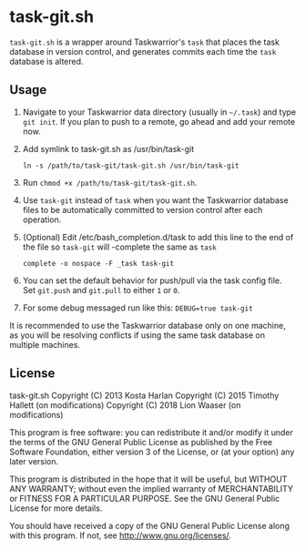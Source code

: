 # task-git.sh

`task-git.sh` is a wrapper around Taskwarrior's `task` that places the task
database in version control, and generates commits each time the `task` database
is altered.

## Usage

1. Navigate to your Taskwarrior data directory (usually in `~/.task`) and type `git init`. If you plan to push to a remote, go ahead and add your remote now.
2. Add symlink to task-git.sh as /usr/bin/task-git

    `ln -s /path/to/task-git/task-git.sh /usr/bin/task-git`

3. Run `chmod +x /path/to/task-git/task-git.sh`.
4. Use `task-git` instead of `task` when you want the Taskwarrior database files to be automatically committed to version control after each operation.
5. (Optional) Edit /etc/bash_completion.d/task to add this line to the end of the file so `task-git` will <TAB>-complete the same as `task`

    `complete -o nospace -F _task task-git`
6. You can set the default behavior for push/pull via the task config file. Set `git.push` and `git.pull` to either `1` or `0`.
7. For some debug messaged run like this: `DEBUG=true task-git`

It is recommended to use the Taskwarrior database only on one machine, as you will be resolving conflicts if using the same task database on multiple machines.

## License

task-git.sh
Copyright (C) 2013 Kosta Harlan
Copyright (C) 2015 Timothy Hallett (on modifications)
Copyright (C) 2018 Lion Waaser (on modifications)

This program is free software: you can redistribute it and/or modify
it under the terms of the GNU General Public License as published by
the Free Software Foundation, either version 3 of the License, or
(at your option) any later version.

This program is distributed in the hope that it will be useful,
but WITHOUT ANY WARRANTY; without even the implied warranty of
MERCHANTABILITY or FITNESS FOR A PARTICULAR PURPOSE.  See the
GNU General Public License for more details.

You should have received a copy of the GNU General Public License
along with this program.  If not, see <http://www.gnu.org/licenses/>.

